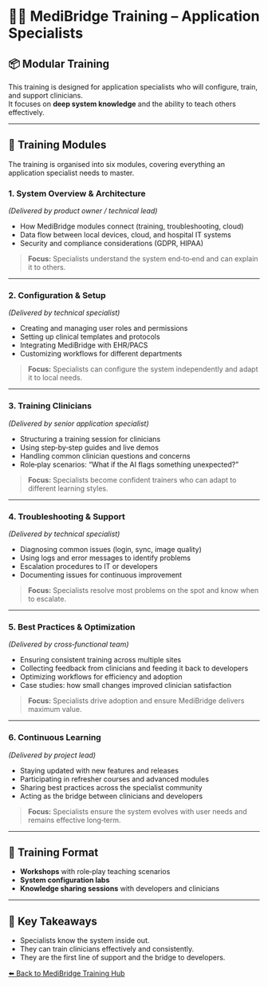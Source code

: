 # 🧑‍💼 MediBridge Training – Application Specialists

## 📦 Modular Training
This training is designed for application specialists who will configure, train, and support clinicians.  
It focuses on **deep system knowledge** and the ability to teach others effectively.

---

## 🧩 Training Modules
The training is organised into six modules, covering everything an application specialist needs to master.

### 1. System Overview & Architecture  
*(Delivered by product owner / technical lead)*  
- How MediBridge modules connect (training, troubleshooting, cloud)  
- Data flow between local devices, cloud, and hospital IT systems  
- Security and compliance considerations (GDPR, HIPAA)  
> **Focus:** Specialists understand the system end‑to‑end and can explain it to others.  

---

### 2. Configuration & Setup  
*(Delivered by technical specialist)*  
- Creating and managing user roles and permissions  
- Setting up clinical templates and protocols  
- Integrating MediBridge with EHR/PACS  
- Customizing workflows for different departments  
> **Focus:** Specialists can configure the system independently and adapt it to local needs.  

---

### 3. Training Clinicians  
*(Delivered by senior application specialist)*  
- Structuring a training session for clinicians  
- Using step‑by‑step guides and live demos  
- Handling common clinician questions and concerns  
- Role‑play scenarios: “What if the AI flags something unexpected?”  
> **Focus:** Specialists become confident trainers who can adapt to different learning styles.  

---

### 4. Troubleshooting & Support  
*(Delivered by technical specialist)*  
- Diagnosing common issues (login, sync, image quality)  
- Using logs and error messages to identify problems  
- Escalation procedures to IT or developers  
- Documenting issues for continuous improvement  
> **Focus:** Specialists resolve most problems on the spot and know when to escalate.  

---

### 5. Best Practices & Optimization  
*(Delivered by cross‑functional team)*  
- Ensuring consistent training across multiple sites  
- Collecting feedback from clinicians and feeding it back to developers  
- Optimizing workflows for efficiency and adoption  
- Case studies: how small changes improved clinician satisfaction  
> **Focus:** Specialists drive adoption and ensure MediBridge delivers maximum value.  

---

### 6. Continuous Learning  
*(Delivered by project lead)*  
- Staying updated with new features and releases  
- Participating in refresher courses and advanced modules  
- Sharing best practices across the specialist community  
- Acting as the bridge between clinicians and developers  
> **Focus:** Specialists ensure the system evolves with user needs and remains effective long‑term.  

---

## 🔄 Training Format
- **Workshops** with role‑play teaching scenarios  
- **System configuration labs**  
- **Knowledge sharing sessions** with developers and clinicians  

---

## 🎯 Key Takeaways
- Specialists know the system inside out.  
- They can train clinicians effectively and consistently.  
- They are the first line of support and the bridge to developers.  

[⬅️ Back to MediBridge Training Hub](https://github.com/BridgingKnowledge/medibridge-training)
